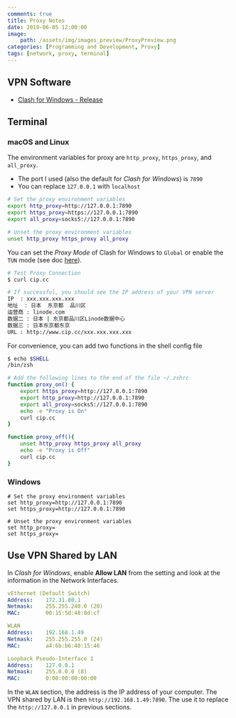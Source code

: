 ```yaml
---
comments: true
title: Proxy Notes
date: 2019-06-05 12:00:00
image:
    path: /assets/img/images_preview/ProxyPreview.png
categories: [Programming and Development, Proxy]
tags: [network, proxy, terminal]
---
```


## VPN Software

- [Clash for Windows - Release](https://github.com/Fndroid/clash_for_windows_pkg/releases)

## Terminal

### macOS and Linux

The environment variables for proxy are `http_proxy`, `https_proxy`, and `all_proxy`. 

- The port I used (also the default for *Clash for Windows*) is `7890`
- You can replace `127.0.0.1` with `localhost`

```bash
# Set the proxy environment variables
export http_proxy=http://127.0.0.1:7890
export https_proxy=https://127.0.0.1:7890
export all_proxy=socks5://127.0.0.1:7890

# Unset the proxy environment variables
unset http_proxy https_proxy all_proxy
```

You can set the *Proxy Mode* of Clash for Windows to `Global` or enable the `TUN` mode (see doc [here](https://docs.cfw.lbyczf.com/contents/tun.html)).

```bash
# Test Proxy Connection
$ curl cip.cc

# If successful, you should see the IP address of your VPN server
IP	: xxx.xxx.xxx.xxx
地址	: 日本  东京都  品川区
运营商	: linode.com
数据二	: 日本 | 东京都品川区Linode数据中心
数据三	: 日本东京都东京
URL	: http://www.cip.cc/xxx.xxx.xxx.xxx
```

For convenience, you can add two functions in the shell config file

```bash
$ echo $SHELL
/bin/zsh

# Add the following lines to the end of the file ~/.zshrc
function proxy_on() {
    export https_proxy=http://127.0.0.1:7890
    export http_proxy=http://127.0.0.1:7890
    export all_proxy=socks5://127.0.0.1:7890
    echo -e "Proxy is On"
    curl cip.cc
}

function proxy_off(){
    unset http_proxy https_proxy all_proxy
    echo -e "Proxy is Off"
    curl cip.cc
}
```

### Windows

```shell
# Set the proxy environment variables
set http_proxy=http://127.0.0.1:7890
set https_proxy=http://127.0.0.1:7890

# Unset the proxy environment variables
set http_proxy=
set https_proxy=
```

## Use VPN Shared by LAN

In *Clash for Windows*, enable **Allow LAN** from the setting and look at the information in the Network Interfaces.

```yaml
vEthernet (Default Switch)
Address:    172.31.80.1
Netmask:    255.255.240.0 (20)
MAC:        00:15:5d:48:8d:cf

WLAN
Address:    192.168.1.49
Netmask:    255.255.255.0 (24)
MAC:        a4:6b:b6:40:15:46

Loopback Pseudo-Interface 1
Address:    127.0.0.1
Netmask:    255.0.0.0 (8)
MAC:        0:00:00:00:00:00
```

In the `WLAN` section, the address is the IP address of your computer. The VPN shared by LAN is then `http://192.168.1.49:7890`. The use it to replace the `http://127.0.0.1` in previous sections.
